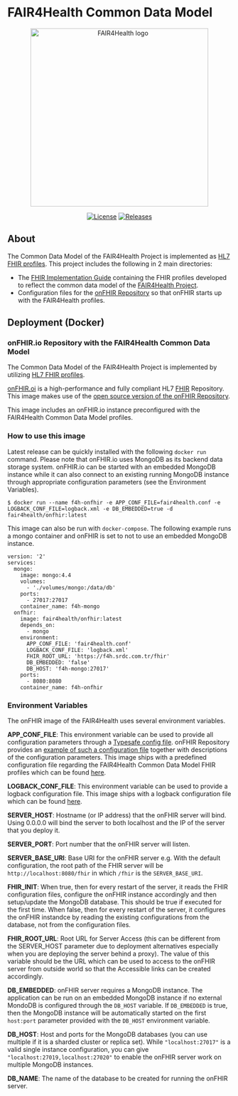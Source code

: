 # FAIR4Health Common Data Model

<p align="center">
  <a href="https://www.fair4health.eu" target="_blank"><img width="400" src="https://www.fair4health.eu/images/logo.png" alt="FAIR4Health logo"></a>
</p>

<p align="center">
  <a href="https://github.com/fair4health/common-data-model"><img src="https://img.shields.io/github/license/fair4health/common-data-model" alt="License"></a>
  <a href="https://github.com/fair4health/common-data-model/releases"><img src="https://img.shields.io/github/v/release/fair4health/common-data-model" alt="Releases"></a>
</p>

## About

The Common Data Model of the FAIR4Health Project is implemented as [HL7 FHIR profiles](https://www.hl7.org/fhir/profiling.html). This project includes the following in 2 main directories:
 * The [FHIR Implementation Guide](https://www.hl7.org/fhir/implementationguide.html) containing the FHIR profiles developed to reflect the common data model of the [FAIR4Health Project](https://www.fair4health.eu/).
 * Configuration files for the [onFHIR Repository](https://onfhir.io/) so that onFHIR starts up with the FAIR4Health profiles.

## Deployment (Docker)

### onFHIR.io Repository with the FAIR4Health Common Data Model

The Common Data Model of the FAIR4Health Project is implemented by utilizing [HL7 FHIR profiles](https://www.hl7.org/fhir/profiling.html).

[onFHIR.oi](https://onfhir.io) is a high-performance and fully compliant HL7 [FHIR](https://www.hl7.org/fhir/) Repository. This image makes use of the [open source version of the onFHIR Repository](https://github.com/srdc/onfhir).

This image includes an onFHIR.io instance preconfigured with the FAIR4Health Common Data Model profiles.

### How to use this image

Latest release can be quickly installed with the following `docker run` command. Please note that onFHIR.io uses MongoDB as its backend data storage system. onFHIR.io can be started with an embedded MongoDB instance while it can also connect to an existing running MongoDB instance through appropriate configuration parameters (see the Environment Variables).

    $ docker run --name f4h-onfhir -e APP_CONF_FILE=fair4health.conf -e LOGBACK_CONF_FILE=logback.xml -e DB_EMBEDDED=true -d fair4health/onfhir:latest

This image can also be run with `docker-compose`. The following example runs a mongo container and onFHIR is set to not to use an embedded MongoDB instance.

	version: '2'
	services:
	  mongo:
	    image: mongo:4.4
	    volumes:
	      - './volumes/mongo:/data/db'
	    ports:
	      - 27017:27017
	    container_name: f4h-mongo
	  onfhir:
	    image: fair4health/onfhir:latest
	    depends_on:
	      - mongo
	    environment:
	      APP_CONF_FILE: 'fair4health.conf'
	      LOGBACK_CONF_FILE: 'logback.xml'
	      FHIR_ROOT_URL: 'https://f4h.srdc.com.tr/fhir'
	      DB_EMBEDDED: 'false'
	      DB_HOST: 'f4h-mongo:27017'
	    ports:
	      - 8080:8080
	    container_name: f4h-onfhir

### Environment Variables

The onFHIR image of the FAIR4Health uses several environment variables.

**APP_CONF_FILE**: This environment variable can be used to provide all configuration parameters through a [Typesafe config file](https://github.com/lightbend/config). onFHIR Repository provides an [example of such a configuration file](https://github.com/srdc/onfhir/blob/master/onfhir-core/src/main/resources/application.conf) together with descriptions of the configuration parameters. This image ships with a predefined configuration file regarding the FAIR4Health Common Data Model FHIR profiles which can be found [here](https://github.com/fair4health/common-data-model/blob/master/onfhir.io/fair4health.conf).

**LOGBACK_CONF_FILE**: This environment variable can be used to provide a logback configuration file. This image ships with a logback configuration file which can be found [here](https://github.com/fair4health/common-data-model/blob/master/onfhir.io/logback.xml).

**SERVER_HOST**: Hostname (or IP address) that the onFHIR server will bind. Using 0.0.0.0 will bind the server to both localhost and the IP of the server that you deploy it.

**SERVER_PORT**: Port number that the onFHIR server will listen.

**SERVER_BASE_URI**: Base URI for the onFHIR server e.g. With the default configuration, the root path of the FHIR server will be `http://localhost:8080/fhir` in which `/fhir` is the `SERVER_BASE_URI`.

**FHIR_INIT**: When true, then for every restart of the server, it reads the FHIR configuration files, configure the onFHIR instance accordingly and then setup/update the MongoDB database. This should be true if executed for the first time. When false, then for every restart of the server, it configures the onFHIR instandce by reading the existing configurations from the database, not from the configuration files.

**FHIR_ROOT_URL**: Root URL for Server Access (this can be different from the SERVER_HOST parameter due to deployment alternatives especially when you are deploying the server behind a proxy). The value of this variable should be the URL which can be used to access to the onFHIR server from outside world so that the Accessible links can be created accordingly.

**DB_EMBEDDED**: onFHIR server requires a MongoDB instance. The application can be run on an embedded MongoDB instance if no external MondoDB is configured through the `DB_HOST` variable. If `DB_EMBEDDED` is true, then the MongoDB instance will be automatically started on the first `host:port` parameter provided with the `DB_HOST` environment variable.

**DB_HOST**: Host and ports for the MongoDB databases (you can use multiple if it is a sharded cluster or replica set). While `"localhost:27017"` is a valid single instance configuration, you can give `"localhost:27019,localhost:27020"` to enable the onFHIR server work on multiple MongoDB instances.

**DB_NAME**: The name of the database to be created for running the onFHIR server.

